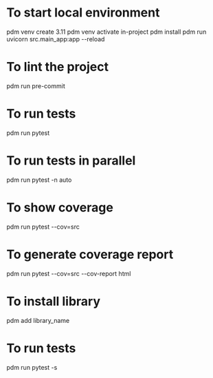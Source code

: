 # To start local environment
pdm venv create 3.11
pdm venv activate in-project
pdm install
pdm run uvicorn src.main_app:app --reload

# To lint the project
pdm run pre-commit

# To run tests
pdm run pytest
# To run tests in parallel
pdm run pytest -n auto

# To show coverage
pdm run pytest --cov=src
# To generate coverage report
pdm run pytest --cov=src --cov-report html

# To install library
pdm add library_name

# To run tests
pdm run pytest -s